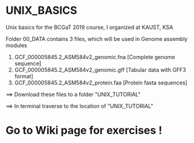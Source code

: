 # UNIX_BASICS
Unix basics for the BCGaT 2019 course, I organized at KAUST, KSA

Folder 00_DATA contains 3 files, which will be used in Genome assembly modules

1. GCF_000005845.2_ASM584v2_genomic.fna [Complete genome sequence]
2. GCF_000005845.2_ASM584v2_genomic.gff [Tabular data with GFF3 format]
3. GCF_000005845.2_ASM584v2_protein.faa [Protein fasta sequences]

==> Download these files to a folder "UNIX_TUTORIAL"

==> In terminal traverse to the location of "UNIX_TUTORIAL"

# Go to Wiki page for exercises !
